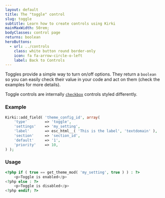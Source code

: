 ```yaml
---
layout: default
title: The "toggle" control
slug: toggle
subtitle: Learn how to create controls using Kirki
mainMaxWidth: 50rem;
bodyClasses: control page
returns: boolean
heroButtons:
  - url: ../controls
    class: white button round border-only
    icon: fa fa-arrow-circle-o-left
    label: Back to Controls
---
```


Toggles provide a simple way to turn on/off options. They return a `boolean` so you can easily check their value in your code and act on them (check the examples for more details).

Toggle controls are internally [`checkbox`](checkbox) controls styled differently.

### Example

```php
Kirki::add_field( 'theme_config_id', array(
	'type'        => 'toggle',
	'settings'    => 'my_setting',
	'label'       => esc_html__( 'This is the label', 'textdomain' ),
	'section'     => 'section_id',
	'default'     => '1',
	'priority'    => 10,
) );
```

### Usage

```php
<?php if ( true == get_theme_mod( 'my_setting', true ) ) : ?>
	<p>Toggle is enabled</p>
<?php else : ?>
	<p>Toggle is disabled</p>
<?php endif; ?>
```
